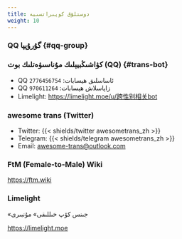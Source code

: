 ```yaml
---
title: دوستلۇق كوپىراتسىيە
weight: 10
---
```


### QQ گۇرۇپپا {#qq-group}

### كۋاشىڭبيېلىك مۇناسىۋەتلىك بوت (QQ) {#trans-bot}

- QQ ئاساسلىق ھېسابات: `2776456754`
- QQ زاپاسلاش ھېسابات: `970611264`
- Limelight: <https://limelight.moe/u/跨性别相关bot>

### awesome trans <i class="trans-flag"></i> (Twitter)

- Twitter: {{< shields/twitter awesometrans_zh >}}
- Telegram: {{< shields/telegram awesometrans_zh >}}
- Email: <awesome-trans@outlook.com>

### FtM (Female-to-Male) Wiki

<https://ftm.wiki>

### Limelight

«جىنس كۆپ خىللىقى» مۇنبىرى

<https://limelight.moe>
